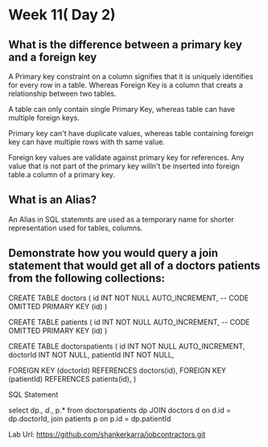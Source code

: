 # Week 11( Day 2)

## What is the difference between a primary key and a foreign key

A Primary key constraint on a column signifies that it is uniquely identifies for every row in a table. Whereas Foreign Key is a column that creats a relationship between two tables.

A table can only contain single Primary Key, whereas table can have multiple foreign keys.

Primary key can't have duplicate values, whereas table containing foreign key can have multiple rows with th same value.

Foreign key values are validate against primary key for references. Any value that is not part of the primary key willn't be inserted into foreign table.a column of a primary key.

## What is an Alias?

An Alias in SQL statemnts are used as a temporary name for shorter representation 
used for tables, columns. 


## Demonstrate how you would query a join statement that would get all of a doctors patients from the following collections:

CREATE TABLE doctors (
  id INT NOT NULL AUTO_INCREMENT,
  -- CODE OMITTED
  PRIMARY KEY (id)
)

CREATE TABLE patients (
  id INT NOT NULL AUTO_INCREMENT,
  -- CODE OMITTED
  PRIMARY KEY (id)
)

CREATE TABLE doctorspatients (
  id INT NOT NULL AUTO_INCREMENT,
  doctorId INT NOT NULL,
  patientId INT NOT NULL,

  FOREIGN KEY (doctorId)
    REFERENCES doctors(id),
  FOREIGN KEY (patientId)
    REFERENCES patients(id),
)

SQL Statement

select 
dp.*, d.*, p.* from doctorspatients dp
JOIN doctors d on d.id = dp.doctorId,
join patients p on p.id = dp.patientId


Lab Url: https://github.com/shankerkarra/jobcontractors.git